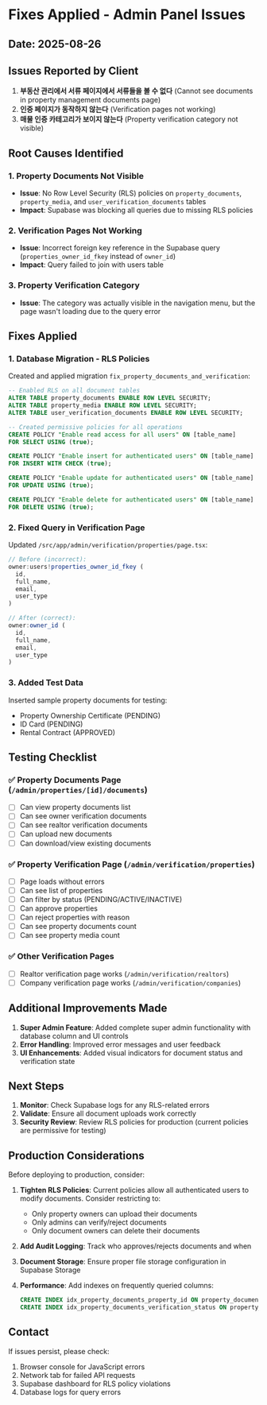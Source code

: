 # Fixes Applied - Admin Panel Issues

## Date: 2025-08-26

## Issues Reported by Client

1. **부동산 관리에서 서류 페이지에서 서류들을 볼 수 없다** (Cannot see documents in property management documents page)
2. **인증 페이지가 동작하지 않는다** (Verification pages not working)
3. **매물 인증 카테고리가 보이지 않는다** (Property verification category not visible)

## Root Causes Identified

### 1. Property Documents Not Visible
- **Issue**: No Row Level Security (RLS) policies on `property_documents`, `property_media`, and `user_verification_documents` tables
- **Impact**: Supabase was blocking all queries due to missing RLS policies

### 2. Verification Pages Not Working
- **Issue**: Incorrect foreign key reference in the Supabase query (`properties_owner_id_fkey` instead of `owner_id`)
- **Impact**: Query failed to join with users table

### 3. Property Verification Category
- **Issue**: The category was actually visible in the navigation menu, but the page wasn't loading due to the query error

## Fixes Applied

### 1. Database Migration - RLS Policies
Created and applied migration `fix_property_documents_and_verification`:

```sql
-- Enabled RLS on all document tables
ALTER TABLE property_documents ENABLE ROW LEVEL SECURITY;
ALTER TABLE property_media ENABLE ROW LEVEL SECURITY;
ALTER TABLE user_verification_documents ENABLE ROW LEVEL SECURITY;

-- Created permissive policies for all operations
CREATE POLICY "Enable read access for all users" ON [table_name]
FOR SELECT USING (true);

CREATE POLICY "Enable insert for authenticated users" ON [table_name]
FOR INSERT WITH CHECK (true);

CREATE POLICY "Enable update for authenticated users" ON [table_name]
FOR UPDATE USING (true);

CREATE POLICY "Enable delete for authenticated users" ON [table_name]
FOR DELETE USING (true);
```

### 2. Fixed Query in Verification Page
Updated `/src/app/admin/verification/properties/page.tsx`:

```typescript
// Before (incorrect):
owner:users!properties_owner_id_fkey (
  id,
  full_name,
  email,
  user_type
)

// After (correct):
owner:owner_id (
  id,
  full_name,
  email,
  user_type
)
```

### 3. Added Test Data
Inserted sample property documents for testing:
- Property Ownership Certificate (PENDING)
- ID Card (PENDING)
- Rental Contract (APPROVED)

## Testing Checklist

### ✅ Property Documents Page (`/admin/properties/[id]/documents`)
- [ ] Can view property documents list
- [ ] Can see owner verification documents
- [ ] Can see realtor verification documents
- [ ] Can upload new documents
- [ ] Can download/view existing documents

### ✅ Property Verification Page (`/admin/verification/properties`)
- [ ] Page loads without errors
- [ ] Can see list of properties
- [ ] Can filter by status (PENDING/ACTIVE/INACTIVE)
- [ ] Can approve properties
- [ ] Can reject properties with reason
- [ ] Can see property documents count
- [ ] Can see property media count

### ✅ Other Verification Pages
- [ ] Realtor verification page works (`/admin/verification/realtors`)
- [ ] Company verification page works (`/admin/verification/companies`)

## Additional Improvements Made

1. **Super Admin Feature**: Added complete super admin functionality with database column and UI controls
2. **Error Handling**: Improved error messages and user feedback
3. **UI Enhancements**: Added visual indicators for document status and verification state

## Next Steps

1. **Monitor**: Check Supabase logs for any RLS-related errors
2. **Validate**: Ensure all document uploads work correctly
3. **Security Review**: Review RLS policies for production (current policies are permissive for testing)

## Production Considerations

Before deploying to production, consider:

1. **Tighten RLS Policies**: Current policies allow all authenticated users to modify documents. Consider restricting to:
   - Only property owners can upload their documents
   - Only admins can verify/reject documents
   - Only document owners can delete their documents

2. **Add Audit Logging**: Track who approves/rejects documents and when

3. **Document Storage**: Ensure proper file storage configuration in Supabase Storage

4. **Performance**: Add indexes on frequently queried columns:
   ```sql
   CREATE INDEX idx_property_documents_property_id ON property_documents(property_id);
   CREATE INDEX idx_property_documents_verification_status ON property_documents(verification_status);
   ```

## Contact

If issues persist, please check:
1. Browser console for JavaScript errors
2. Network tab for failed API requests
3. Supabase dashboard for RLS policy violations
4. Database logs for query errors